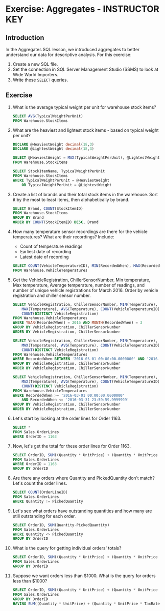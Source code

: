 # Exercise: Aggregates - INSTRUCTOR KEY

## Introduction

In the Aggregates SQL lesson, we introduced aggregates to better understand our data for descriptive analysis. For this exercise:

1. Create a new SQL file.
2. Set the connection in SQL Server Management Studio (SSMS) to look at Wide World Importers.
3. Write these `SELECT` queries.

## Exercise

1. What is the average typical weight per unit for warehouse stock items?

    ```sql
    SELECT AVG(TypicalWeightPerUnit)
    FROM Warehouse.StockItems
    ```

2. What are the heaviest and lightest stock items - based on typical weight per unit?

    ```sql
    DECLARE @HeaviestWeight decimal(18,3)
    DECLARE @LightestWeight decimal(18,3)

    SELECT @HeaviestWeight = MAX(TypicalWeightPerUnit), @LightestWeight = MIN(TypicalWeightPerUnit)
    FROM Warehouse.StockItems

    SELECT StockItemName, TypicalWeightPerUnit
    FROM Warehouse.StockItems
    WHERE TypicalWeightPerUnit = @HeaviestWeight
        OR TypicalWeightPerUnit = @LightestWeight
    ```

3. Create a list of brands and their total stock items in the warehouse. Sort it by the most to least items, then alphabetically by brand.

    ```sql
    SELECT Brand, COUNT(StockItemID)
    FROM Warehouse.StockItems
    GROUP BY Brand
    ORDER BY COUNT(StockItemID) DESC, Brand
    ```

4. How many temperature sensor recordings are there for the vehicle temperatures? What are their recordings? Include:
   * Count of temperature readings
   * Earliest date of recording
   * Latest date of recording

    ```sql
    SELECT COUNT(VehicleTemperatureID), MIN(RecordedWhen), MAX(RecordedWhen)
    FROM Warehouse.VehicleTemperatures
    ```

5. Get the VehicleRegistration, ChillerSensorNumber, Min temperature, Max temperature, Average temperature, number of readings, and number of unique vehicle registrations for March 2016. Order by vehicle registration and chiller sensor number.

    ```sql
    SELECT VehicleRegistration, ChillerSensorNumber, MIN(Temperature),
        MAX(Temperature), AVG(Temperature), COUNT(VehicleTemperatureID),
        COUNT(DISTINCT VehicleRegistration)
    FROM Warehouse.VehicleTemperatures
    WHERE YEAR(RecordedWhen) = 2016 AND MONTH(RecordedWhen) = 3
    GROUP BY VehicleRegistration, ChillerSensorNumber
    ORDER BY VehicleRegistration, ChillerSensorNumber

    SELECT VehicleRegistration, ChillerSensorNumber, MIN(Temperature),
        MAX(Temperature), AVG(Temperature), COUNT(VehicleTemperatureID),
        COUNT(DISTINCT VehicleRegistration)
    FROM Warehouse.VehicleTemperatures
    WHERE RecordedWhen BETWEEN '2016-03-01 00:00:00.0000000' AND '2016-03-31 23:59:59.9999999'
    GROUP BY VehicleRegistration, ChillerSensorNumber
    ORDER BY VehicleRegistration, ChillerSensorNumber

    SELECT VehicleRegistration, ChillerSensorNumber, MIN(Temperature),
        MAX(Temperature), AVG(Temperature), COUNT(VehicleTemperatureID),
        COUNT(DISTINCT VehicleRegistration)
    FROM Warehouse.VehicleTemperatures
    WHERE RecordedWhen >= '2016-03-01 00:00:00.0000000'
        AND RecordedWhen <= '2016-03-31 23:59:59.9999999'
    GROUP BY VehicleRegistration, ChillerSensorNumber
    ORDER BY VehicleRegistration, ChillerSensorNumber
    ```

6. Let's start by looking at the order lines for Order 1163.

    ```sql
    SELECT *
    FROM Sales.OrderLines
    WHERE OrderID = 1163
    ```

7. Now, let's get the total for these order lines for Order 1163.

    ```sql
    SELECT OrderID, SUM((Quantity * UnitPrice) + (Quantity * UnitPrice * TaxRate/100))
    FROM Sales.OrderLines
    WHERE OrderID = 1163
    GROUP BY OrderID
    ```

8. Are there any orders where Quantity and PickedQuantity don't match? Let's count the order lines.

    ```sql
    SELECT COUNT(OrderLineID)
    FROM Sales.OrderLines
    WHERE Quantity != PickedQuantity
    ```

9. Let's see what orders have outstanding quantities and how many are still outstanding for each order.

    ```sql
    SELECT OrderID, SUM(Quantity-PickedQuantity)
    FROM Sales.OrderLines
    WHERE Quantity <> PickedQuantity
    GROUP BY OrderID
    ```

10. What is the query for getting individual orders' totals?

    ```sql
    SELECT OrderID, SUM((Quantity * UnitPrice) + (Quantity * UnitPrice * TaxRate/100))
    FROM Sales.OrderLines
    GROUP BY OrderID
    ```

11. Suppose we want orders less than $1000. What is the query for orders less than $1000?

    ```sql
    SELECT OrderID, SUM((Quantity * UnitPrice) + (Quantity * UnitPrice * TaxRate/100))
    FROM Sales.OrderLines
    GROUP BY OrderID
    HAVING SUM((Quantity * UnitPrice) + (Quantity * UnitPrice * TaxRate/100)) < 1000.00
    ```
